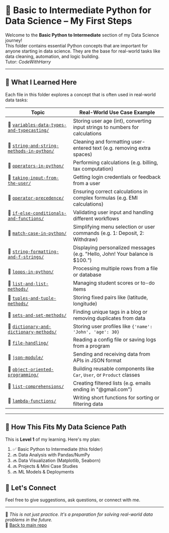 # 🐍 Basic to Intermediate Python for Data Science – My First Steps

Welcome to the **Basic Python to Intermediate** section of my Data Science journey!  
This folder contains essential Python concepts that are important for anyone starting in data science. They are the base for real-world tasks like data cleaning, automation, and logic building.\
Tutor:  *CodeWithHarry*

---
## 🧠 What I Learned Here

Each file in this folder explores a concept that is often used in real-world data tasks:

| **Topic**                                 | **Real-World Use Case Example**                                              |
|------------------------------------------|------------------------------------------------------------------------------|
| 📂 [`variables-data-types-and-typecasting/`](https://github.com/Akib-Osmani/data-science-journey/tree/main/01-Python-Fundamentals/variables-data-types-and-typecasting) | Storing user age (int), converting input strings to numbers for calculations |
| 📂 [`string-and-string-methods-in-python/`](https://github.com/Akib-Osmani/data-science-journey/tree/main/01-Python-Fundamentals/string-and-string-methods-in-python) | Cleaning and formatting user-entered text (e.g. removing extra spaces) |
| 📂 [`operators-in-python/`](https://github.com/Akib-Osmani/data-science-journey/tree/main/01-Python-Fundamentals/operators-in-python) | Performing calculations (e.g. billing, tax computation) |
| 📂 [`taking-input-from-the-user/`](https://github.com/Akib-Osmani/data-science-journey/tree/main/01-Python-Fundamentals/taking-input-from-the-user) | Getting login credentials or feedback from a user |
| 📂 [`operator-precedence/`](https://github.com/Akib-Osmani/data-science-journey/tree/main/01-Python-Fundamentals/operator-precedence) | Ensuring correct calculations in complex formulas (e.g. EMI calculations) |
| 📂 [`if-else-conditionals-and-functions/`](https://github.com/Akib-Osmani/data-science-journey/tree/main/01-Python-Fundamentals/if-else-conditionals-and-functions) | Validating user input and handling different workflows |
| 📂 [`match-case-in-python/`](https://github.com/Akib-Osmani/data-science-journey/tree/main/01-Python-Fundamentals/match-case-in-python) | Simplifying menu selection or user commands (e.g. 1: Deposit, 2: Withdraw) |
| 📂 [`string-formatting-and-f-strings/`](https://github.com/Akib-Osmani/data-science-journey/tree/main/01-Python-Fundamentals/string-formatting-and-f-strings) | Displaying personalized messages (e.g. "Hello, John! Your balance is $100.") |
| 📂 [`loops-in-python/`](https://github.com/Akib-Osmani/data-science-journey/tree/main/01-Python-Fundamentals/loops-in-python) | Processing multiple rows from a file or database |
| 📂 [`list-and-list-methods/`](https://github.com/Akib-Osmani/data-science-journey/tree/main/01-Python-Fundamentals/list-and-list-methods) | Managing student scores or to-do items |
| 📂 [`tuples-and-tuple-methods/`](https://github.com/Akib-Osmani/data-science-journey/tree/main/01-Python-Fundamentals/tuples-and-tuple-methods) | Storing fixed pairs like (latitude, longitude) |
| 📂 [`sets-and-set-methods/`](https://github.com/Akib-Osmani/data-science-journey/tree/main/01-Python-Fundamentals/sets-and-set-methods) | Finding unique tags in a blog or removing duplicates from data |
| 📂 [`dictionary-and-dictionary-methods/`](https://github.com/Akib-Osmani/data-science-journey/tree/main/01-Python-Fundamentals/dictionary-and-dictionary-methods) | Storing user profiles like `{'name': 'John', 'age': 30}` |
| 📂 [`file-handling/`](https://github.com/Akib-Osmani/data-science-journey/tree/main/01-Python-Fundamentals/file-handling) | Reading a config file or saving logs from a program |
| 📂 [`json-module/`](https://github.com/Akib-Osmani/data-science-journey/tree/main/01-Python-Fundamentals/json-module) | Sending and receiving data from APIs in JSON format |
| 📂 [`object-oriented-programming/`](https://github.com/Akib-Osmani/data-science-journey/tree/main/01-Python-Fundamentals/object-oriented-programming) | Building reusable components like `Car`, `User`, or `Product` classes |
| 📂 [`list-comprehensions/`](https://github.com/Akib-Osmani/data-science-journey/tree/main/01-Python-Fundamentals/list-comprehensions) | Creating filtered lists (e.g. emails ending in "@gmail.com") |
| 📂 [`lambda-functions/`](https://github.com/Akib-Osmani/data-science-journey/tree/main/01-Python-Fundamentals/lambda-functions) | Writing short functions for sorting or filtering data |


---

## 🧭 How This Fits My Data Science Path

This is **Level 1** of my learning. Here's my plan:

1. ✅ Basic Python to Intermediate (this folder)
2. 🔜 Data Analysis with Pandas/NumPy
3. 🔜 Data Visualization (Matplotlib, Seaborn)
4. 🔜 Projects & Mini Case Studies
5. 🔜 ML Models & Deployments

## 🤝 Let's Connect

Feel free to give suggestions, ask questions, or connect with me.

---

📌 *This is not just practice. It's a preparation for solving real-world data problems in the future.*  
🔗 [Back to main repo](https://github.com/Akib-Osmani/data-science-journey)
